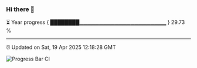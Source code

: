 ### Hi there 👋

⏳ Year progress { ████████▁▁▁▁▁▁▁▁▁▁▁▁▁▁▁▁▁▁▁▁▁▁ } 29.73 %

---

⏰ Updated on Sat, 19 Apr 2025 12:18:28 GMT

![Progress Bar CI](https://github.com/Shyam-Makwana/GitHub-Actions-Demo/workflows/Progress%20Bar%20CI/badge.svg)

